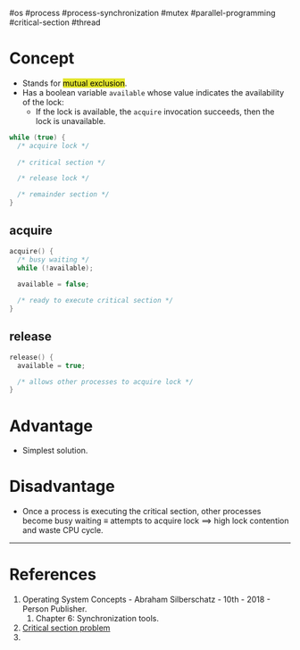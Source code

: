 #os #process #process-synchronization #mutex #parallel-programming #critical-section #thread 

# Concept
- Stands for <mark style="background: #e4e62d;">mutual exclusion</mark>.
- Has a boolean variable `available` whose value indicates the availability of the lock:
	- If the lock is available, the `acquire` invocation succeeds, then the lock is unavailable.
```c
while (true) {
  /* acquire lock */
  
  /* critical section */

  /* release lock */

  /* remainder section */
}
```

## acquire
```c
acquire() {
  /* busy waiting */
  while (!available);

  available = false;
  
  /* ready to execute critical section */
}
```

## release
```c
release() {
  available = true;

  /* allows other processes to acquire lock */
}
```

# Advantage
- Simplest solution.
# Disadvantage
- Once a process is executing the critical section, other processes become busy waiting $\equiv$ attempts to acquire lock $\implies$ high lock contention and waste CPU cycle. 

---
# References
1. Operating System Concepts - Abraham Silberschatz - 10th - 2018 - Person Publisher.
	1. Chapter 6: Synchronization tools.
2. [Critical section problem](Critical%20section%20problem.md)
3. 